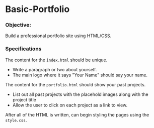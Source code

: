 # Basic-Portfolio
### Objective: 
Build a professional portfolio site using HTML/CSS.

### Specifications
The content for the `index.html` should be unique. 
   * Write a paragraph or two about yourself.
   * The main logo where it says "Your Name" should say your name. 
   
The content for the `portfolio.html` should show your past projects. 
   * List out all past projects with the placehold images along with the project title
   * Allow the user to click on each project as a link to view.   

After all of the HTML is written, can begin styling the pages using the `style.css`.
